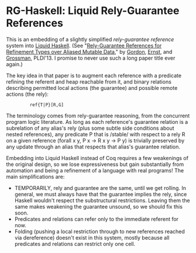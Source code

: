 RG-Haskell: Liquid Rely-Guarantee References
=============================================

This is an embedding of a slightly simplified *rely-guarantee reference* system into
[Liquid Haskell](https://github.com/ucsd-progsys/liquidhaskell/).
(See "[Rely-Guarantee References for Refinement Types over Aliased Mutable Data](http://dl.acm.org/citation.cfm?id=2462160),"
by [Gordon](http://homes.cs.washington.edu/~csgordon/), [Ernst](http://homes.cs.washington.edu/~mernst/), and [Grossman](http://homes.cs.washington.edu/~djg/), PLDI'13.  I promise to never use such a long paper
title ever again.)

The key idea in that paper is to augment each reference with a predicate refining
the referent and heap reachable from it, and binary relations describing permitted
local actions (the guarantee) and possible remote actions (the rely):

             ref{T|P}[R,G]

The terminology comes from rely-guarantee reasoning, from the concurrent program
logic literature.  As long as
each reference's guarantee relation is a subrelation of any alias's rely (plus some
subtle side conditions about nested references), any predicate P that is /stable/
with respect to a rely R on a given reference (forall x y, P x -> R x y -> P y)
is trivially preserved by any update through an alias that respects that alias's
guarantee relation.

Embedding into Liquid Haskell instead of Coq requires a few weakenings of the
original design, so we lose expressiveness but gain substantially from automation
and being a refinement of a language with real programs!  The main simplifications are:
 - TEMPORARILY, rely and guarantee are the same, until we get rolling.  In general,
   we must always have that the guarantee implies the rely, since Haskell wouldn't
   respect the substructural restrictions.  Leaving them the same makes weakening the
   guarantee unsound, so we should fix this soon.
 - Predicates and relations can refer only to the immediate referent for now.
 - Folding (pushing a local restriction through to new references reached via
   dereference) doesn't exist in this system, mostly because all predicates and
   relations can restrict only one cell.


